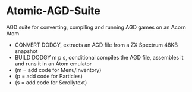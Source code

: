# Atomic-AGD-Suite
AGD suite for converting, compiling and running AGD games on an Acorn Atom
* CONVERT DODGY, extracts an AGD file from a ZX Spectrum 48KB snapshot
* BUILD DODGY m p s, conditional compiles the AGD file, assembles it and runs it in an Atom emulator
* (m = add code for Menu/Inventory)
* (p = add code for Particles)
* (s = add code for Scrollytext)
